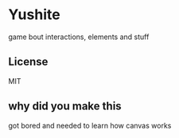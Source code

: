 # Yushite
game bout interactions, elements and stuff

## License
MIT

## why did you make this
got bored and needed to learn how canvas works